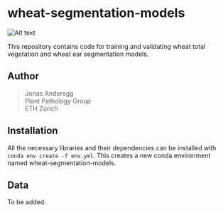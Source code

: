 # wheat-segmentation-models

![Alt text](ExampleOutput.png)

This repository contains code for training and validating wheat total vegetation and wheat ear segmentation models. 

## Author


> Jonas Anderegg  
> Plant Pathology Group  
> ETH Zürich  

## Installation
All the necessary libraries and their dependencies can be installed with `conda env create -f env.yml`. This creates a new conda environment named wheat-segmentation-models.

## Data
To be added.
